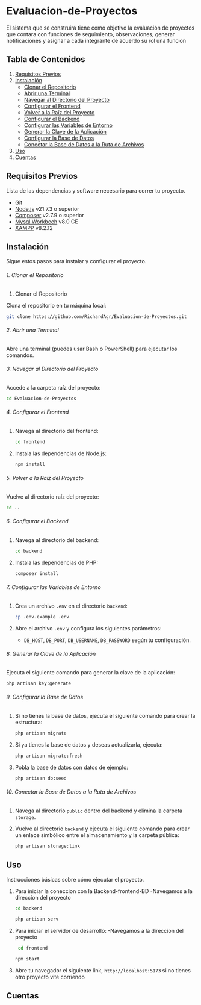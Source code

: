 # Evaluacion-de-Proyectos
El sistema que se construirá tiene como objetivo la evaluación de proyectos que contara con funciones de seguimiento, observaciones, generar notificaciones y asignar a cada integrante de acuerdo su rol una funcion

## Tabla de Contenidos
1. [Requisitos Previos](#requisitos-previos)
2. [Instalación](#instalación)
   - [Clonar el Repositorio](#1-clonar-el-repositorio)
   - [Abrir una Terminal](#2-abrir-una-terminal)
   - [Navegar al Directorio del Proyecto](#3-navegar-al-directorio-del-proyecto)
   - [Configurar el Frontend](#4-configurar-el-frontend)
   - [Volver a la Raíz del Proyecto](#5-volver-a-la-raíz-del-proyecto)
   - [Configurar el Backend](#6-configurar-el-backend)
   - [Configurar las Variables de Entorno](#7-configurar-las-variables-de-entorno)
   - [Generar la Clave de la Aplicación](#8-generar-la-clave-de-la-aplicación)
   - [Configurar la Base de Datos](#9-configurar-la-base-de-datos)
   - [Conectar la Base de Datos a la Ruta de Archivos](#10-conectar-la-base-de-datos-a-la-ruta-de-archivos)
3. [Uso](#uso)
4. [Cuentas](#cuentas)

## Requisitos Previos

Lista de las dependencias y software necesario para correr tu proyecto.

- [Git](https://git-scm.com/) 
- [Node.js](https://nodejs.org/) v21.7.3 o superior
- [Composer](https://getcomposer.org/download/) v2.7.9 o superior
- [Mysql Workbech](https://dev.mysql.com/downloads/workbench/) v8.0 CE
- [XAMPP](https://sourceforge.net/projects/xampp/files/)  v8.2.12



## Instalación

Sigue estos pasos para instalar y configurar el proyecto.

###### 1. Clonar el Repositorio


1. Clonar el Repositorio

Clona el repositorio en tu máquina local:

```bash
git clone https://github.com/RichardAgr/Evaluacion-de-Proyectos.git
```

###### 2. Abrir una Terminal

Abre una terminal (puedes usar Bash o PowerShell) para ejecutar los comandos.

###### 3. Navegar al Directorio del Proyecto

Accede a la carpeta raíz del proyecto:

```bash
cd Evaluacion-de-Proyectos
```

###### 4. Configurar el Frontend

1. Navega al directorio del frontend:

   ```bash
   cd frontend
   ```

2. Instala las dependencias de Node.js:

   ```bash
   npm install
   ```

###### 5. Volver a la Raíz del Proyecto

Vuelve al directorio raíz del proyecto:

```bash
cd ..
```

###### 6. Configurar el Backend

1. Navega al directorio del backend:

   ```bash
   cd backend
   ```

2. Instala las dependencias de PHP:

   ```bash
   composer install
   ```

###### 7. Configurar las Variables de Entorno

1. Crea un archivo `.env` en el directorio `backend`:

   ```bash
   cp .env.example .env
   ```

2. Abre el archivo `.env` y configura los siguientes parámetros:
   - `DB_HOST`, `DB_PORT`, `DB_USERNAME`, `DB_PASSWORD` según tu configuración.

###### 8. Generar la Clave de la Aplicación

Ejecuta el siguiente comando para generar la clave de la aplicación:

```bash
php artisan key:generate
```

###### 9. Configurar la Base de Datos

1. Si no tienes la base de datos, ejecuta el siguiente comando para crear la estructura:

   ```bash
   php artisan migrate
   ```

2. Si ya tienes la base de datos y deseas actualizarla, ejecuta:

   ```bash
   php artisan migrate:fresh
   ```

3. Pobla la base de datos con datos de ejemplo:

   ```bash
   php artisan db:seed
   ```

###### 10. Conectar la Base de Datos a la Ruta de Archivos

1. Navega al directorio `public` dentro del backend y elimina la carpeta `storage`.

2. Vuelve al directorio `backend` y ejecuta el siguiente comando para crear un enlace simbólico entre el almacenamiento y la carpeta pública:

   ```bash
   php artisan storage:link
   ```

## Uso

Instrucciones básicas sobre cómo ejecutar el proyecto.

1. Para iniciar la coneccion con la Backend-frontend-BD
   -Navegamos a la direccion del proyecto
    ```bash
    cd backend
    ```
    ```bash
    php artisan serv
    ```
2. Para iniciar el servidor de desarrollo:
   -Navegamos a la direccion del proyecto
   ```bash
    cd frontend
    ```
    ```bash
    npm start
    ```
3. Abre tu navegador el siguiente link, `http://localhost:5173`  si no tienes otro proyecto vite corriendo 

## Cuentas